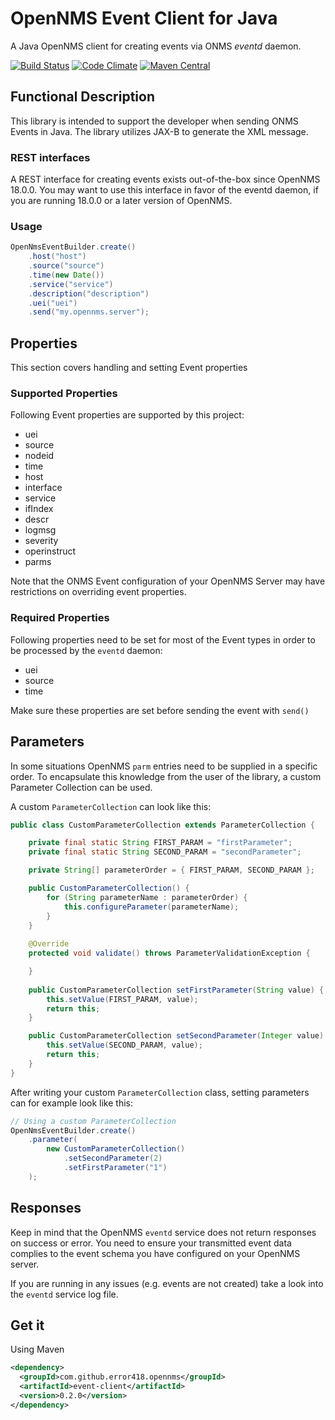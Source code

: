 # OpenNMS Event Client for Java

A Java OpenNMS client for creating events via ONMS *eventd* daemon.

[![Build Status](https://travis-ci.org/error418/opennms-event.svg?branch=master)](https://travis-ci.org/error418/opennms-event)
[![Code Climate](https://codeclimate.com/github/error418/opennms-event/badges/gpa.svg)](https://codeclimate.com/github/error418/opennms-event)
[![Maven Central](https://img.shields.io/maven-central/v/com.github.error418.opennms/event-client.svg?maxAge=2592000)](http://search.maven.org/#search%7Cga%7C1%7Ccom.github.error418.opennms.event-client)

## Functional Description

This library is intended to support the developer when sending ONMS Events in Java. The library utilizes
JAX-B to generate the XML message.

### REST interfaces

A REST interface for creating events exists out-of-the-box since OpenNMS 18.0.0. You may want to use this interface in favor of the eventd daemon, if you are running 18.0.0 or a later version of OpenNMS.

### Usage

```java
OpenNmsEventBuilder.create()
	.host("host")
	.source("source")
	.time(new Date())
	.service("service")
	.description("description")
	.uei("uei")
	.send("my.opennms.server");
```
## Properties

This section covers handling and setting Event properties

### Supported Properties

Following Event properties are supported by this project:

* uei
* source
* nodeid
* time
* host
* interface
* service
* ifIndex
* descr
* logmsg
* severity
* operinstruct
* parms

Note that the ONMS Event configuration of your OpenNMS Server may have restrictions on overriding event properties.


### Required Properties

Following properties need to be set for most of the Event types in order to be processed by the `eventd` daemon:

* uei
* source
* time

Make sure these properties are set before sending the event with `send()`

## Parameters

In some situations OpenNMS `parm` entries need to be supplied in a specific order. To encapsulate this knowledge from the
user of the library, a custom Parameter Collection can be used.

A custom `ParameterCollection` can look like this:

```java
public class CustomParameterCollection extends ParameterCollection {

	private final static String FIRST_PARAM = "firstParameter";
	private final static String SECOND_PARAM = "secondParameter";

	private String[] parameterOrder = { FIRST_PARAM, SECOND_PARAM };

	public CustomParameterCollection() {
		for (String parameterName : parameterOrder) {
			this.configureParameter(parameterName);
		}
	}
	
	@Override
	protected void validate() throws ParameterValidationException {

	}
	
	public CustomParameterCollection setFirstParameter(String value) {
		this.setValue(FIRST_PARAM, value);
		return this;
	}

	public CustomParameterCollection setSecondParameter(Integer value) {
		this.setValue(SECOND_PARAM, value);
		return this;
	}
}
```

After writing your custom `ParameterCollection` class, setting parameters can for example look like this:

```java
// Using a custom ParameterCollection
OpenNmsEventBuilder.create()
	.parameter(
		new CustomParameterCollection()
			.setSecondParameter(2)
			.setFirstParameter("1")
	);
```

## Responses

Keep in mind that the OpenNMS `eventd` service does not return responses on success or error. You need to ensure your transmitted event data complies to the event schema you have configured on your OpenNMS server.

If you are running in any issues (e.g. events are not created) take a look into the `eventd` service log file.

## Get it

Using Maven

```xml
<dependency>
  <groupId>com.github.error418.opennms</groupId>
  <artifactId>event-client</artifactId>
  <version>0.2.0</version>
</dependency>
```
